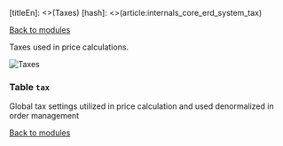 [titleEn]: <>(Taxes)
[hash]: <>(article:internals_core_erd_system_tax)

[Back to modules](./../10-modules.md)

Taxes used in price calculations.

![Taxes](./dist/erd-shopware-core-system-tax.png)


### Table `tax`

Global tax settings utilized in price calculation and used denormalized in order management


[Back to modules](./../10-modules.md)
